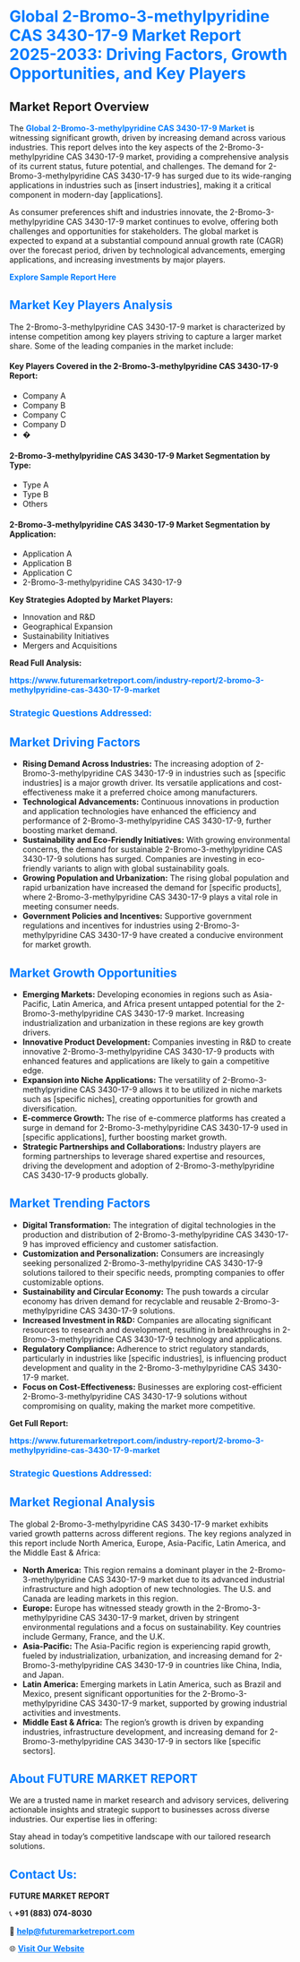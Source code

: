 <h1 style="color: #007BFF;">Global 2-Bromo-3-methylpyridine CAS 3430-17-9 Market Report 2025-2033: Driving Factors, Growth Opportunities, and Key Players</h1>

<section id="overview">
<h2>Market Report Overview</h2>
<p>The <a href="https://www.futuremarketreport.com/industry-report/2-bromo-3-methylpyridine-cas-3430-17-9-market" style="color: #007BFF; text-decoration: none;"><strong>Global 2-Bromo-3-methylpyridine CAS 3430-17-9 Market</strong></a> is witnessing significant growth, driven by increasing demand across various industries. This report delves into the key aspects of the 2-Bromo-3-methylpyridine CAS 3430-17-9 market, providing a comprehensive analysis of its current status, future potential, and challenges. The demand for 2-Bromo-3-methylpyridine CAS 3430-17-9 has surged due to its wide-ranging applications in industries such as [insert industries], making it a critical component in modern-day [applications].</p>
<p>As consumer preferences shift and industries innovate, the 2-Bromo-3-methylpyridine CAS 3430-17-9 market continues to evolve, offering both challenges and opportunities for stakeholders. The global market is expected to expand at a substantial compound annual growth rate (CAGR) over the forecast period, driven by technological advancements, emerging applications, and increasing investments by major players.</p>
</section>

<section id="overview">
<p><a href="https://www.futuremarketreport.com/request-sample/reportId=112871" style="color: #007BFF; text-decoration: none;"><strong>Explore Sample Report Here</strong></a></p>
</section>

<section id="key-players">
<h2 style="color: #007BFF;">Market Key Players Analysis</h2>
<p>The 2-Bromo-3-methylpyridine CAS 3430-17-9 market is characterized by intense competition among key players striving to capture a larger market share. Some of the leading companies in the market include:</p>
<h4>Key Players Covered in the 2-Bromo-3-methylpyridine CAS 3430-17-9 Report:</h4>
<ul><li>Company A</li><li>Company B</li><li>Company C</li><li>Company D</li><li>�</li></ul>
<h4>2-Bromo-3-methylpyridine CAS 3430-17-9 Market Segmentation by Type:</h4>
<ul><li>Type A</li><li>Type B</li><li>Others</li></ul>

<h4>2-Bromo-3-methylpyridine CAS 3430-17-9 Market Segmentation by Application:</h4>
<ul><li>Application A</li><li>Application B</li><li>Application C</li><li>2-Bromo-3-methylpyridine CAS 3430-17-9</li></ul>
<p><strong>Key Strategies Adopted by Market Players:</strong></p>
<ul>
<li>Innovation and R&D</li>
<li>Geographical Expansion</li>
<li>Sustainability Initiatives</li>
<li>Mergers and Acquisitions</li>
</ul>
</section>

<section>
<p><strong>Read Full Analysis: </strong></p><a href="https://www.futuremarketreport.com/industry-report/2-bromo-3-methylpyridine-cas-3430-17-9-market" style="color: #007BFF; text-decoration: none;"><strong>https://www.futuremarketreport.com/industry-report/2-bromo-3-methylpyridine-cas-3430-17-9-market</strong></a>
<h3 style="color: #007BFF;">Strategic Questions Addressed:</h3>
</section>

<section id="driving-factors">
<h2 style="color: #007BFF;">Market Driving Factors</h2>
<ul>
<li><strong>Rising Demand Across Industries:</strong> The increasing adoption of 2-Bromo-3-methylpyridine CAS 3430-17-9 in industries such as [specific industries] is a major growth driver. Its versatile applications and cost-effectiveness make it a preferred choice among manufacturers.</li>
<li><strong>Technological Advancements:</strong> Continuous innovations in production and application technologies have enhanced the efficiency and performance of 2-Bromo-3-methylpyridine CAS 3430-17-9, further boosting market demand.</li>
<li><strong>Sustainability and Eco-Friendly Initiatives:</strong> With growing environmental concerns, the demand for sustainable 2-Bromo-3-methylpyridine CAS 3430-17-9 solutions has surged. Companies are investing in eco-friendly variants to align with global sustainability goals.</li>
<li><strong>Growing Population and Urbanization:</strong> The rising global population and rapid urbanization have increased the demand for [specific products], where 2-Bromo-3-methylpyridine CAS 3430-17-9 plays a vital role in meeting consumer needs.</li>
<li><strong>Government Policies and Incentives:</strong> Supportive government regulations and incentives for industries using 2-Bromo-3-methylpyridine CAS 3430-17-9 have created a conducive environment for market growth.</li>
</ul>
</section>

<section id="growth-opportunities">
<h2 style="color: #007BFF;">Market Growth Opportunities</h2>
<ul>
<li><strong>Emerging Markets:</strong> Developing economies in regions such as Asia-Pacific, Latin America, and Africa present untapped potential for the 2-Bromo-3-methylpyridine CAS 3430-17-9 market. Increasing industrialization and urbanization in these regions are key growth drivers.</li>
<li><strong>Innovative Product Development:</strong> Companies investing in R&D to create innovative 2-Bromo-3-methylpyridine CAS 3430-17-9 products with enhanced features and applications are likely to gain a competitive edge.</li>
<li><strong>Expansion into Niche Applications:</strong> The versatility of 2-Bromo-3-methylpyridine CAS 3430-17-9 allows it to be utilized in niche markets such as [specific niches], creating opportunities for growth and diversification.</li>
<li><strong>E-commerce Growth:</strong> The rise of e-commerce platforms has created a surge in demand for 2-Bromo-3-methylpyridine CAS 3430-17-9 used in [specific applications], further boosting market growth.</li>
<li><strong>Strategic Partnerships and Collaborations:</strong> Industry players are forming partnerships to leverage shared expertise and resources, driving the development and adoption of 2-Bromo-3-methylpyridine CAS 3430-17-9 products globally.</li>
</ul>
</section>

<section id="trending-factors">
<h2 style="color: #007BFF;">Market Trending Factors</h2>
<ul>
<li><strong>Digital Transformation:</strong> The integration of digital technologies in the production and distribution of 2-Bromo-3-methylpyridine CAS 3430-17-9 has improved efficiency and customer satisfaction.</li>
<li><strong>Customization and Personalization:</strong> Consumers are increasingly seeking personalized 2-Bromo-3-methylpyridine CAS 3430-17-9 solutions tailored to their specific needs, prompting companies to offer customizable options.</li>
<li><strong>Sustainability and Circular Economy:</strong> The push towards a circular economy has driven demand for recyclable and reusable 2-Bromo-3-methylpyridine CAS 3430-17-9 solutions.</li>
<li><strong>Increased Investment in R&D:</strong> Companies are allocating significant resources to research and development, resulting in breakthroughs in 2-Bromo-3-methylpyridine CAS 3430-17-9 technology and applications.</li>
<li><strong>Regulatory Compliance:</strong> Adherence to strict regulatory standards, particularly in industries like [specific industries], is influencing product development and quality in the 2-Bromo-3-methylpyridine CAS 3430-17-9 market.</li>
<li><strong>Focus on Cost-Effectiveness:</strong> Businesses are exploring cost-efficient 2-Bromo-3-methylpyridine CAS 3430-17-9 solutions without compromising on quality, making the market more competitive.</li>
</ul>
</section>

<section>
<p><strong>Get Full Report: </strong></p><a href="https://www.futuremarketreport.com/industry-report/2-bromo-3-methylpyridine-cas-3430-17-9-market" style="color: #007BFF; text-decoration: none;"><strong>https://www.futuremarketreport.com/industry-report/2-bromo-3-methylpyridine-cas-3430-17-9-market</strong></a>
<h3 style="color: #007BFF;">Strategic Questions Addressed:</h3>
</section>


<section id="regional-analysis">
<h2 style="color: #007BFF;">Market Regional Analysis</h2>
<p>The global 2-Bromo-3-methylpyridine CAS 3430-17-9 market exhibits varied growth patterns across different regions. The key regions analyzed in this report include North America, Europe, Asia-Pacific, Latin America, and the Middle East & Africa:</p>
<ul>
<li><strong>North America:</strong> This region remains a dominant player in the 2-Bromo-3-methylpyridine CAS 3430-17-9 market due to its advanced industrial infrastructure and high adoption of new technologies. The U.S. and Canada are leading markets in this region.</li>
<li><strong>Europe:</strong> Europe has witnessed steady growth in the 2-Bromo-3-methylpyridine CAS 3430-17-9 market, driven by stringent environmental regulations and a focus on sustainability. Key countries include Germany, France, and the U.K.</li>
<li><strong>Asia-Pacific:</strong> The Asia-Pacific region is experiencing rapid growth, fueled by industrialization, urbanization, and increasing demand for 2-Bromo-3-methylpyridine CAS 3430-17-9 in countries like China, India, and Japan.</li>
<li><strong>Latin America:</strong> Emerging markets in Latin America, such as Brazil and Mexico, present significant opportunities for the 2-Bromo-3-methylpyridine CAS 3430-17-9 market, supported by growing industrial activities and investments.</li>
<li><strong>Middle East & Africa:</strong> The region’s growth is driven by expanding industries, infrastructure development, and increasing demand for 2-Bromo-3-methylpyridine CAS 3430-17-9 in sectors like [specific sectors].</li>
</ul>
</section>

<footer>
<h2 style="color: #007BFF;">About FUTURE MARKET REPORT</h2>
<p>We are a trusted name in market research and advisory services, delivering actionable insights and strategic support to businesses across diverse industries. Our expertise lies in offering:</p>

<p>Stay ahead in today’s competitive landscape with our tailored research solutions.</p>

<h2 style="color: #007BFF;">Contact Us:</h2>
<p><strong>FUTURE MARKET REPORT</strong></p>
<p>📞 <strong>+91 (883) 074-8030</strong></p>
<p>📧 <strong><a href="mailto:help@futuremarketreport.com" style="color: #007BFF;">help@futuremarketreport.com</a></strong></p>
<p>🌐 <strong><a href="https://www.futuremarketreport.com/" style="color: #007BFF;">Visit Our Website</a></strong></p>
</footer>